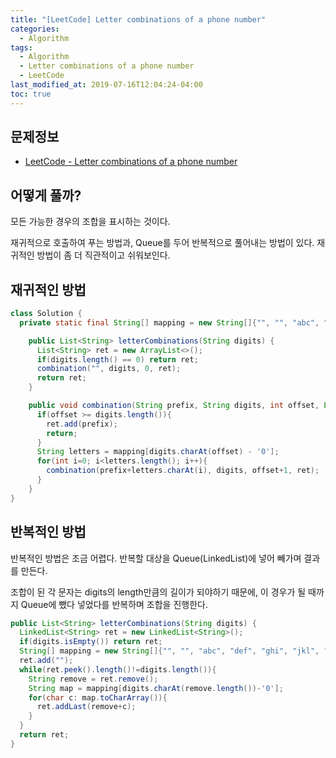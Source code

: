 ```yaml
---
title: "[LeetCode] Letter combinations of a phone number"
categories: 
  - Algorithm
tags:
  - Algorithm
  - Letter combinations of a phone number
  - LeetCode
last_modified_at: 2019-07-16T12:04:24-04:00
toc: true
---
```


문제정보
-
- [LeetCode - Letter combinations of a phone number](https://leetcode.com/problems/letter-combinations-of-a-phone-number)

어떻게 풀까?
-
모든 가능한 경우의 조합을 표시하는 것이다. 

재귀적으로 호출하여 푸는 방법과, Queue를 두어 반복적으로 풀어내는 방법이 있다. 재귀적인 방법이 좀 더 직관적이고 쉬워보인다. 


재귀적인 방법
-
~~~java
class Solution {
  private static final String[] mapping = new String[]{"", "", "abc", "def", "ghi", "jkl", "mno", "pqrs", "tuv", "wxyz"};

    public List<String> letterCombinations(String digits) {
      List<String> ret = new ArrayList<>();
      if(digits.length() == 0) return ret;
      combination("", digits, 0, ret);
      return ret;
    }

    public void combination(String prefix, String digits, int offset, List<String> ret){
      if(offset >= digits.length()){
        ret.add(prefix);
        return;
      }
      String letters = mapping[digits.charAt(offset) - '0'];
      for(int i=0; i<letters.length(); i++){
        combination(prefix+letters.charAt(i), digits, offset+1, ret);
      }
    }
}
~~~


반복적인 방법
-
반복적인 방법은 조금 어렵다. 반복할 대상을 Queue(LinkedList)에 넣어 빼가며 결과를 만든다.

조합이 된 각 문자는 digits의 length만큼의 길이가 되야하기 때문에, 이 경우가 될 때까지 Queue에 뺐다 넣었다를 반복하며 조합을 진행한다.

~~~java
public List<String> letterCombinations(String digits) {
  LinkedList<String> ret = new LinkedList<String>();
  if(digits.isEmpty()) return ret;
  String[] mapping = new String[]{"", "", "abc", "def", "ghi", "jkl", "mno", "pqrs", "tuv", "wxyz"};
  ret.add("");
  while(ret.peek().length()!=digits.length()){
    String remove = ret.remove();
    String map = mapping[digits.charAt(remove.length())-'0'];
    for(char c: map.toCharArray()){
      ret.addLast(remove+c);
    }
  }
  return ret;
}
~~~